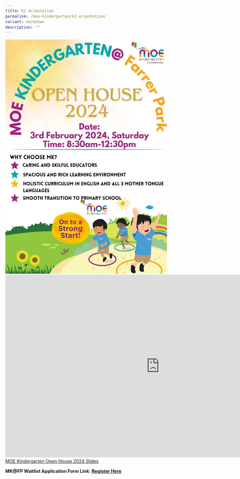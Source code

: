```yaml
---
title: K1 Orientation
permalink: /moe-kindergarten/k1-orientation/
variant: markdown
description: ""
---
```

<img src="/images/MK/MK_Open_House_Poster_2024.jpg">
<br>
<iframe allowfullscreen="true" height="569" width="960" frameborder="0" src="https://docs.google.com/presentation/d/e/2PACX-1vSxgBHivzrkjLAw4S61V0FuIyDQF2qR9SpgE10WabZGU6Hvus1DxXZuVv-0H5dZiQM9BE4zCtlhcWUB/embed?start=false&amp;loop=true&amp;delayms=3000"></iframe>
<br>
<a target="_blank" href="/files/2024/Open_House_Presentation.pdf">MOE Kindergarten Open House 2024 Slides</a>

**MK@FP Waitlist Application Form Link: <a target="_blank" href="https://go.gov.sg/2024-fp-waitlist-form"> Register Here</a>**